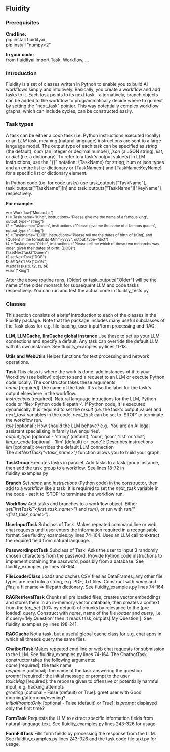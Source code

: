 ## Fluidity

### Prerequisites
**Cmd line:**\
pip install fluidityai\
pip install "numpy<2"

**In your code:**\
from fluidityai import Task, Workflow, ...

### Introduction
Fluidity is a set of classes written in Python to enable you to build AI workflows simply and intuitively. Basically, you create a workflow and add tasks to it. Each task points to its next task - alternatively, branch objects can be added to the workflow to programmatically decide where to go next by setting the "next_task" pointer. This way potentially complex workflow graphs, which can include cycles, can be constructed easily.

### Task types
A task can be either a *code* task (i.e. Python instructions executed locally) or an *LLM* task, meaning (natural language) instructions are sent to a large language model. The output type of each task can be specified as *string* (the default), *num* (an integer or decimal number), *json* (a JSON string), *list*, or *dict* (i.e. a dictionary). To refer to a task's output value(s) in LLM instructions, use the "{}" notation: {TaskName} for string, num or json types and an entire list or dictionary or {TaskName:n} and {TaskName:KeyName} for a specific list or dictionary element.

In Python code (i.e. for code tasks) use task_outputs["TaskName"], task_outputs["TaskName"][n] and task_outputs["TaskName"]["KeyName"] respectively.

**For example:**

<small>w = Workflow("Monarchs")\
t1 = Task(name="King", instructions="Please give me the name of a famous king", output_type="string")\
t2 = Task(name="Queen", instructions="Please give me the name of a famous queen", output_type="string")\
t3 = Task(name="DOB", instructions="Please tell me the dates of birth of {King} and {Queen} in the format dd-Mmm-yyyy", output_type="dict")\
t4 = Task(name="Older", instructions="Please tell me which of these two monarchs was older, given their dates of birth: {DOB}")\
t1.setNextTask("Queen")\
t2.setNextTask("DOB")\
t3.setNextTask("Older")\
w.addTasks(t1, t2, t3, t4)\
w.run("King")
</small>

After the above routine runs, {Older} or task_outputs["Older"] will be the name of the older monarch for subsequent LLM and code tasks respectively. You can run and test the actual code in fluidity_tests.py.

### Classes
This section consists of a brief introduction to each of the classes in the Fluidity package. Note that the package includes many useful subclasses of the Task class for e.g. file loading, user input/form processing and RAG.

**LLM, LLMCache, llmCache global instance**
Use these to set up your LLM connections and specify a default. Any task can override the default LLM with its own instance. See fluidity_examples.py lines 11-13.

**Utils and WebUtils**
Helper functions for text processing and network operations.

**Task**
This class is where the work is done: add instances of it to your Workflow (see below) object to send a request to an LLM or execute Python code locally. The constructor takes these arguments:\
*name* [required]: the name of the task. It's also the label for the task's output elsewhere in the workflow.\
*instructions* [required]: Natural language intructions for the LLM, Python code or 'file:\<Python code filepath\>'. If Python code, it is executed dynamically. It is required to set the *result* (i.e. the task's output value) and *next_task* variables in the code. *next_task* can be set to 'STOP' to terminate the workflow run.\
*role* [optional]: How should the LLM behave? e.g. 'You are an AI legal assistant specialising in family law enquiries'.\
*output_type* [optional - 'string' (default), 'num', 'json', 'list' or 'dict']\
*llm_or_code* [optional - 'llm' (default) or 'code']: Describes instructions\
*llm* [optional]: overrides the default LLM connection\
The *setNextTask("<task_name>")* function allows you to build your graph.

**TaskGroup**
Executes tasks in parallel. Add tasks to a task group instance, then add the task group to a workflow. See lines 18-72 in fluidity_examples.py

**Branch**
Set *name* and *instructions* (Python code) in the constructor, then add to a workflow like a task. It is required to set the *next_task* variable in the code - set it to 'STOP' to terminate the workflow run.

**Workflow**
Add tasks and branches to a workflow object. Either *setFirstTask("<first_task_name>")* and *run()*, or run with *run("<first_task_name>")*.

**UserInputTask**
Subclass of Task. Makes repeated command line or web chat requests until user enters the information required in a recognisable format. See fluidity_examples.py lines 74-164. Uses an LLM call to extract the required field from natural language.

**PasswordInputTask**
Subclass of Task. Asks the user to input 3 randomly chosen characters from the password. Provide Python code instructions to implement obtaining the password, possibly from a database. See fluidity_examples.py lines 74-164.

**FileLoaderClass**
Loads and caches CSV files as DataFrames; any other file types are read into a string, e.g. PDF, .txt files. Construct with *name* and *files,* a filename => filepath dictionary. See fluidity_examples.py lines 74-164.

**RAGRetrievalTask**
Chunks all pre loaded files, creates vector embeddings and stores them in an in-memory vector database, then creates
a context from the *top_pct* (10% by default) of chunks by relevance to the (pre loaded) query. Construct with *name*, name of the file *loader* and *query*, i.e. if query='My Question' then it reads task_outputs['My Question']. See fluidity_examples.py lines 198-241.

**RAGCache**
Not a task, but a useful global cache class for e.g. chat apps in which all threads query the same files.

**ChatbotTask**
Makes repeated cmd line or web chat requests for submission to the LLM. See fluidity_examples.py lines 74-164. The ChatbotTask constructor takes the following arguments:\
*name* [required]: the task name\
*response* [optional]: the name of the task answering the question\
*prompt* [required]: the initial message or prompt to the user\
*toxicMsg* [required]: the reponse given to offensive or potentially harmful input, e.g. hacking attempts\
*greeting* [optional - False (default) or True]: greet user with Good morning/afternoon/evening?\
*initialPromptOnly* [optional - False (default) or True]: is *prompt* displayed only the first time?

**FormTask**
Requests the LLM to extract specific information fields from natural language text. See fluidity_examples.py lines 243-326 for usage.

**FormFillTask**
Fills form fields by processing the response from the LLM. See fluidity_examples.py lines 243-326 and the task code file taxi.py for usage.
